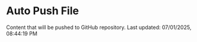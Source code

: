 # Auto Push File

Content that will be pushed to GitHub repository.
Last updated: 07/01/2025, 08:44:19 PM